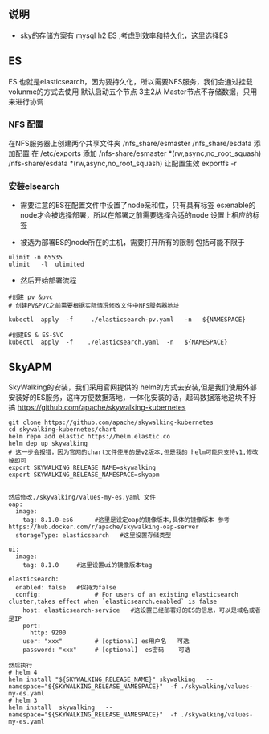 ## 说明
- sky的存储方案有 mysql  h2  ES ,考虑到效率和持久化，这里选择ES  

## ES 
ES 也就是elasticsearch，因为要持久化，所以需要NFS服务，我们会通过挂载 volunme的方式去使用 
默认启动五个节点  3主2从
Master节点不存储数据，只用来进行协调 
### NFS 配置
在NFS服务器上创建两个共享文件夹 
/nfs_share/esmaster
/nfs_share/esdata
添加配置 在  /etc/exports 添加 
/nfs-share/esmaster *(rw,async,no_root_squash)
/nfs-share/esdata *(rw,async,no_root_squash)
让配置生效
exportfs -r

### 安装elsearch
- 需要注意的ES在配置文件中设置了node亲和性，只有具有标签  es:enable的node才会被选择部署，所以在部署之前需要选择合适的node
设置上相应的标签

- 被选为部署ES的node所在的主机，需要打开所有的限制 包括可能不限于
```
ulimit -n 65535
ulimit   -l  ulimited

```
- 然后开始部署流程
```
#创建 pv &pvc 
# 创建PV&PVC之前需要根据实际情况修改文件中NFS服务器地址 

kubectl  apply  -f     ./elasticsearch-pv.yaml   -n   ${NAMESPACE}

#创建ES & ES-SVC
kubectl  apply  -f    ./elasticsearch.yaml  -n   ${NAMESPACE}

```
## SkyAPM
SkyWalking的安装，我们采用官网提供的 helm的方式去安装,但是我们使用外部安装好的ES服务，这样方便数据落地，一体化安装的话，起码数据落地这块不好搞
https://github.com/apache/skywalking-kubernetes

```
git clone https://github.com/apache/skywalking-kubernetes
cd skywalking-kubernetes/chart
helm repo add elastic https://helm.elastic.co
helm dep up skywalking   
# 这一步会报错，因为官网的chart文件使用的是v2版本,但是我的 helm可能只支持v1,修改掉即可
export SKYWALKING_RELEASE_NAME=skywalking  
export SKYWALKING_RELEASE_NAMESPACE=skyapm


然后修改./skywalking/values-my-es.yaml 文件 
oap:
  image:
    tag: 8.1.0-es6      #这里是设定oap的镜像版本,具体的镜像版本 参考  https://hub.docker.com/r/apache/skywalking-oap-server
  storageType: elasticsearch   #这里设置存储类型 

ui:
  image:
    tag: 8.1.0     #这里设置ui的镜像版本tag

elasticsearch:
  enabled: false   #保持为false
  config:               # For users of an existing elasticsearch cluster,takes effect when `elasticsearch.enabled` is false
    host: elasticsearch-service   #这设置已经部署好的ES的信息，可以是域名或者是IP  
    port:
      http: 9200
    user: "xxx"         # [optional] es用户名   可选
    password: "xxx"     # [optional]  es密码    可选

然后执行  
# helm 4 
helm install "${SKYWALKING_RELEASE_NAME}" skywalking   --namespace="${SKYWALKING_RELEASE_NAMESPACE}"  -f ./skywalking/values-my-es.yaml
# helm 3
helm install  skywalking   --namespace="${SKYWALKING_RELEASE_NAMESPACE}"  -f ./skywalking/values-my-es.yaml
```